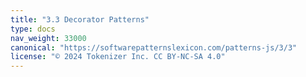 ```yaml
---
title: "3.3 Decorator Patterns"
type: docs
nav_weight: 33000
canonical: "https://softwarepatternslexicon.com/patterns-js/3/3"
license: "© 2024 Tokenizer Inc. CC BY-NC-SA 4.0"
---
```

